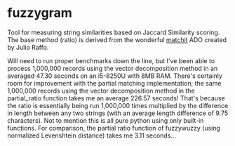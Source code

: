 # fuzzygram
Tool for measuring string similarities based on Jaccard Similarity scoring.  The base method (ratio) is derived from the wonderful [matchit](https://github.com/julioraffo/matchit) ADO created by Julio Raffo.

Will need to run proper benchmarks down the line, but I've been able to process 1,000,000 records using the vector decomposition method in an averaged 47.30 seconds on an i5-8250U with 8MB RAM.  There's certainly room for improvement with the partial matching implementation; the same 1,000,000 records using the vector decomposition method in the partial_ratio function takes me an average 226.57 seconds!  That's because the ratio is essentially being run 1,000,000 times multiplied by the difference in length between any two strings (with an average length difference of 9.75 characters).  Not to mention this is all pure python using only built-in functions.  For comparison, the partial ratio function of fuzzywuzzy (using normalized Levenshtein distance) takes me 3.11 seconds...
